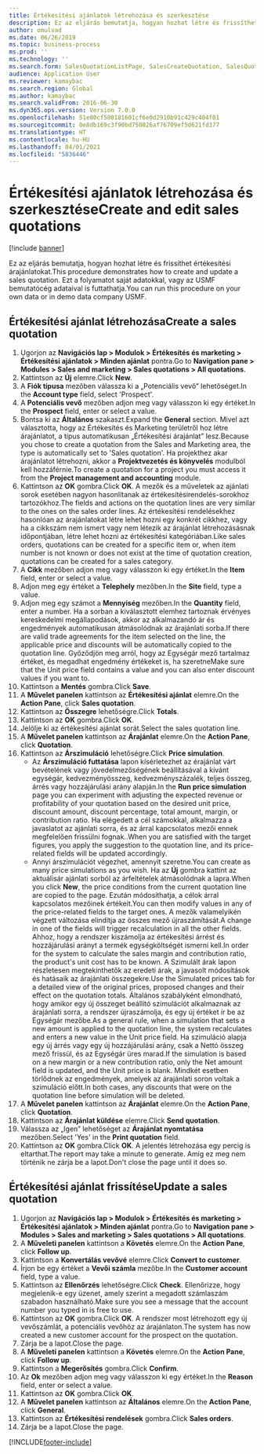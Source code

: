 ```yaml
---
title: Értékesítési ajánlatok létrehozása és szerkesztése
description: Ez az eljárás bemutatja, hogyan hozhat létre és frissíthet értékesítési árajánlatokat.
author: omulvad
ms.date: 06/26/2019
ms.topic: business-process
ms.prod: ''
ms.technology: ''
ms.search.form: SalesQuotationListPage, SalesCreateQuotation, SalesQuotationTable, SalesQuotationTotals, SalesQuotationPriceSimulation, SalesQuotationEditLines, SrsReportViewerForm, smmSetNumSeqIfManual, CustTable, SalesTable, CustQuotationConfirmationJournal, CustQuotationJournal, CustSalesLines, SalesQuotationCopying, SalesQuotationDeleteQuotations, SalesQuotationListPagePreviewPane, SalesQuotationTypeGroup
audience: Application User
ms.reviewer: kamaybac
ms.search.region: Global
ms.author: kamaybac
ms.search.validFrom: 2016-06-30
ms.dyn365.ops.version: Version 7.0.0
ms.openlocfilehash: 51e80cf500181601cf6e0d2910b91c429c404f01
ms.sourcegitcommit: 0e8db169c3f90bd750826af76709ef5d621fd377
ms.translationtype: HT
ms.contentlocale: hu-HU
ms.lasthandoff: 04/01/2021
ms.locfileid: "5836446"
---
```

# <a name="create-and-edit-sales-quotations"></a><span data-ttu-id="98413-103">Értékesítési ajánlatok létrehozása és szerkesztése</span><span class="sxs-lookup"><span data-stu-id="98413-103">Create and edit sales quotations</span></span>

[!include [banner](../../includes/banner.md)]

<span data-ttu-id="98413-104">Ez az eljárás bemutatja, hogyan hozhat létre és frissíthet értékesítési árajánlatokat.</span><span class="sxs-lookup"><span data-stu-id="98413-104">This procedure demonstrates how to create and update a sales quotation.</span></span> <span data-ttu-id="98413-105">Ezt a folyamatot saját adatokkal, vagy az USMF bemutatócég adataival is futtathatja.</span><span class="sxs-lookup"><span data-stu-id="98413-105">You can run this procedure on your own data or in demo data company USMF.</span></span>


## <a name="create-a-sales-quotation"></a><span data-ttu-id="98413-106">Értékesítési ajánlat létrehozása</span><span class="sxs-lookup"><span data-stu-id="98413-106">Create a sales quotation</span></span>
1. <span data-ttu-id="98413-107">Ugorjon az **Navigációs lap > Modulok > Értékesítés és marketing > Értékesítési ajánlatok > Minden ajánlat** pontra.</span><span class="sxs-lookup"><span data-stu-id="98413-107">Go to **Navigation pane > Modules > Sales and marketing > Sales quotations > All quotations**.</span></span>
2. <span data-ttu-id="98413-108">Kattintson az **Új** elemre.</span><span class="sxs-lookup"><span data-stu-id="98413-108">Click **New**.</span></span>
3. <span data-ttu-id="98413-109">A **Fiók típusa** mezőben válassza ki a „Potenciális vevő” lehetőséget.</span><span class="sxs-lookup"><span data-stu-id="98413-109">In the **Account type** field, select 'Prospect'.</span></span>
4. <span data-ttu-id="98413-110">A **Potenciális vevő** mezőben adjon meg vagy válasszon ki egy értéket.</span><span class="sxs-lookup"><span data-stu-id="98413-110">In the **Prospect** field, enter or select a value.</span></span>
5. <span data-ttu-id="98413-111">Bontsa ki az **Általános** szakaszt.</span><span class="sxs-lookup"><span data-stu-id="98413-111">Expand the **General** section.</span></span> <span data-ttu-id="98413-112">Mivel azt választotta, hogy az Értékesítés és Marketing területről hoz létre árajánlatot, a típus automatikusan „Értékesítési árajánlat” lesz.</span><span class="sxs-lookup"><span data-stu-id="98413-112">Because you chose to create a quotation from the Sales and Marketing area, the type is automatically set to 'Sales quotation'.</span></span> <span data-ttu-id="98413-113">Ha projekthez akar árajánlatot létrehozni, akkor a **Projektvezetés és könyvelés** modulból kell hozzáférnie.</span><span class="sxs-lookup"><span data-stu-id="98413-113">To create a quotation for a project you must access it from the **Project management and accounting** module.</span></span>
6. <span data-ttu-id="98413-114">Kattintson az **OK** gombra.</span><span class="sxs-lookup"><span data-stu-id="98413-114">Click **OK**.</span></span> <span data-ttu-id="98413-115">A mezők és a műveletek az ajánlati sorok esetében nagyon hasonlítanak az értékesítésirendelés-sorokhoz tartozókhoz.</span><span class="sxs-lookup"><span data-stu-id="98413-115">The fields and actions on the quotation lines are very similar to the ones on the sales order lines.</span></span>   <span data-ttu-id="98413-116">Az értékesítési rendelésekhez hasonlóan az árajánlatokat létre lehet hozni egy konkrét cikkhez, vagy ha a cikkszám nem ismert vagy nem létezik az árajánlat létrehozásásnak időpontjában, létre lehet hozni az értékesítési kategóriában.</span><span class="sxs-lookup"><span data-stu-id="98413-116">Like sales orders, quotations can be created for a specific item or, when item number is not known or does not exist at the time of quotation creation, quotations can be created for a sales category.</span></span>     
7. <span data-ttu-id="98413-117">A **Cikk** mezőben adjon meg vagy válasszon ki egy értéket.</span><span class="sxs-lookup"><span data-stu-id="98413-117">In the **Item** field, enter or select a value.</span></span>
8. <span data-ttu-id="98413-118">Adjon meg egy értéket a **Telephely** mezőben.</span><span class="sxs-lookup"><span data-stu-id="98413-118">In the **Site** field, type a value.</span></span>
9. <span data-ttu-id="98413-119">Adjon meg egy számot a **Mennyiség** mezőben.</span><span class="sxs-lookup"><span data-stu-id="98413-119">In the **Quantity** field, enter a number.</span></span> <span data-ttu-id="98413-120">Ha a sorban a kiválasztott elemhez tartoznak érvényes kereskedelmi megállapodások, akkor az alkalmazandó ár és engedmények automatikusan átmásolódnak az árajánlati sorba.</span><span class="sxs-lookup"><span data-stu-id="98413-120">If there are valid trade agreements for the item selected on the line, the applicable price and discounts will be automatically copied to the quotation line.</span></span> <span data-ttu-id="98413-121">Győződjön meg arról, hogy az Egységár mező tartalmaz értéket, és megadhat engedmény értékeket is, ha szeretne</span><span class="sxs-lookup"><span data-stu-id="98413-121">Make sure that the Unit price field contains a value and you can also enter discount values if you want to.</span></span> 
10. <span data-ttu-id="98413-122">Kattintson a **Mentés** gombra.</span><span class="sxs-lookup"><span data-stu-id="98413-122">Click **Save**.</span></span>
11. <span data-ttu-id="98413-123">A **Művelet panelen** kattintson az **Értékesítési ajánlat** elemre.</span><span class="sxs-lookup"><span data-stu-id="98413-123">On the **Action Pane**, click **Sales quotation**.</span></span>
12. <span data-ttu-id="98413-124">Kattintson az **Összegre** lehetőségre.</span><span class="sxs-lookup"><span data-stu-id="98413-124">Click **Totals**.</span></span>
13. <span data-ttu-id="98413-125">Kattintson az **OK** gombra.</span><span class="sxs-lookup"><span data-stu-id="98413-125">Click **OK**.</span></span>
14. <span data-ttu-id="98413-126">Jelölje ki az értékesítési ajánlat sorát.</span><span class="sxs-lookup"><span data-stu-id="98413-126">Select the sales quotation line.</span></span>
15. <span data-ttu-id="98413-127">A **Művelet panelen** kattintson az **Árajánlat** elemre.</span><span class="sxs-lookup"><span data-stu-id="98413-127">On the **Action Pane**, click **Quotation**.</span></span>
16. <span data-ttu-id="98413-128">Kattintson az **Árszimuláció** lehetőségre.</span><span class="sxs-lookup"><span data-stu-id="98413-128">Click **Price simulation**.</span></span>
    - <span data-ttu-id="98413-129">Az **Árszimuláció futtatása** lapon kísérletezhet az érajánlat várt bevételének vagy jövedelmezőségének beállításával a kívánt egységár, kedvezményösszeg, kedvezményszázalék, teljes összeg, árrés vagy hozzájárulási arány alapján.</span><span class="sxs-lookup"><span data-stu-id="98413-129">In the **Run price simulation** page you can experiment with adjusting the expected revenue or profitability of your quotation based on the desired unit price, discount amount, discount percentage, total amount, margin, or contribution ratio.</span></span> <span data-ttu-id="98413-130">Ha elégedett a cél számokkal, alkalmazza a javaslatot az ajánlati sorra, és az árral kapcsolatos mezői ennek megfelelően frissülni fognak..</span><span class="sxs-lookup"><span data-stu-id="98413-130">When you are satisfied with the target figures, you apply the suggestion to the quotation line, and its price-related fields will be updated accordingly.</span></span>  
    - <span data-ttu-id="98413-131">Annyi árszimulációt végezhet, amennyit szeretne.</span><span class="sxs-lookup"><span data-stu-id="98413-131">You can create as many price simulations as you wish.</span></span> <span data-ttu-id="98413-132">Ha az **Új** gombra kattint az aktuálisár ajánlati sorból az árfeltételek átmásolódnak a lapra.</span><span class="sxs-lookup"><span data-stu-id="98413-132">When you click **New**, the price conditions from the current quotation line are copied to the page.</span></span> <span data-ttu-id="98413-133">Ezután módosíthatja, a célok árral kapcsolatos mezőinek értékeit.</span><span class="sxs-lookup"><span data-stu-id="98413-133">You can then modify values in any of the price-related fields to the target ones.</span></span> <span data-ttu-id="98413-134">A mezők valamelyikén végzett változása elindítja az összes mező újraszámítását.</span><span class="sxs-lookup"><span data-stu-id="98413-134">A change in one of the fields will trigger recalculation in all the other fields.</span></span> <span data-ttu-id="98413-135">Ahhoz, hogy a rendszer kiszámolja az értékesítési árrést és hozzájárulási arányt a termék egységköltségét ismerni kell.</span><span class="sxs-lookup"><span data-stu-id="98413-135">In order for the system to calculate the sales margin and contribution ratio, the product's unit cost has to be known.</span></span> <span data-ttu-id="98413-136">A Szimulált árak lapon részletesen megtekinthetők az eredeti árak, a javasolt módosítások és hatásaik az árajánlati összegekre.</span><span class="sxs-lookup"><span data-stu-id="98413-136">Use the Simulated prices tab for a detailed view of the original prices, proposed changes and their effect on the quotation totals.</span></span> <span data-ttu-id="98413-137">Általános szabályként elmondható, hogy amikor egy új összeget beállító szimulációt alkalmaznak az árajánlati sorra, a rendszer újraszámolja, és egy új értéket ír be az Egységár mezőbe.</span><span class="sxs-lookup"><span data-stu-id="98413-137">As a general rule, when a simulation that sets a new amount is applied to the quotation line, the system recalculates and enters a new value in the Unit price field.</span></span> <span data-ttu-id="98413-138">Ha szimuláció alapja egy új árrés vagy egy új hozzájárulási arány, csak a Nettó összeg mező frissül, és az Egységár üres marad.</span><span class="sxs-lookup"><span data-stu-id="98413-138">If the simulation is based on a new margin or a new contribution ratio, only the Net amount field is updated, and the Unit price is blank.</span></span> <span data-ttu-id="98413-139">Mindkét esetben törlődnek az engedmények, amelyek az árajánlati soron voltak a szimuláció előtt.</span><span class="sxs-lookup"><span data-stu-id="98413-139">In both cases, any discounts that were on the quotation line before simulation will be deleted.</span></span>
17. <span data-ttu-id="98413-140">A **Művelet panelen** kattintson az **Árajánlat** elemre.</span><span class="sxs-lookup"><span data-stu-id="98413-140">On the **Action Pane**, click **Quotation**.</span></span>
18. <span data-ttu-id="98413-141">Kattintson az **Árajánlat küldése** elemre.</span><span class="sxs-lookup"><span data-stu-id="98413-141">Click **Send quotation**.</span></span>
19. <span data-ttu-id="98413-142">Válassza az „Igen” lehetőséget az **Árajánlat nyomtatása** mezőben.</span><span class="sxs-lookup"><span data-stu-id="98413-142">Select 'Yes' in the **Print quotation** field.</span></span>
20. <span data-ttu-id="98413-143">Kattintson az **OK** gombra.</span><span class="sxs-lookup"><span data-stu-id="98413-143">Click **OK**.</span></span> <span data-ttu-id="98413-144">A jelentés létrehozása egy percig is eltarthat.</span><span class="sxs-lookup"><span data-stu-id="98413-144">The report may take a minute to generate.</span></span> <span data-ttu-id="98413-145">Amíg ez meg nem történik ne zárja be a lapot.</span><span class="sxs-lookup"><span data-stu-id="98413-145">Don't close the page until it does so.</span></span>

## <a name="update-a-sales-quotation"></a><span data-ttu-id="98413-146">Értékesítési ajánlat frissítése</span><span class="sxs-lookup"><span data-stu-id="98413-146">Update a sales quotation</span></span>
1. <span data-ttu-id="98413-147">Ugorjon az **Navigációs lap > Modulok > Értékesítés és marketing > Értékesítési ajánlatok > Minden ajánlat** pontra.</span><span class="sxs-lookup"><span data-stu-id="98413-147">Go to **Navigation pane > Modules > Sales and marketing > Sales quotations > All quotations**.</span></span>
2. <span data-ttu-id="98413-148">A **Műveleti panelen** kattintson a **Követés** elemre.</span><span class="sxs-lookup"><span data-stu-id="98413-148">On the **Action Pane**, click **Follow up**.</span></span>
3. <span data-ttu-id="98413-149">Kattintson a **Konvertálás vevővé** elemre.</span><span class="sxs-lookup"><span data-stu-id="98413-149">Click **Convert to customer**.</span></span>
4. <span data-ttu-id="98413-150">Írjon be egy értéket a **Vevői számla** mezőbe.</span><span class="sxs-lookup"><span data-stu-id="98413-150">In the **Customer account** field, type a value.</span></span>
5. <span data-ttu-id="98413-151">Kattintson az **Ellenőrzés** lehetőségre.</span><span class="sxs-lookup"><span data-stu-id="98413-151">Click **Check**.</span></span> <span data-ttu-id="98413-152">Ellenőrizze, hogy megjelenik-e egy üzenet, amely szerint a megadott számlaszám szabadon használható.</span><span class="sxs-lookup"><span data-stu-id="98413-152">Make sure you see a message that the account number you typed in is free to use.</span></span>  
6. <span data-ttu-id="98413-153">Kattintson az **OK** gombra.</span><span class="sxs-lookup"><span data-stu-id="98413-153">Click **OK**.</span></span> <span data-ttu-id="98413-154">A rendszer most létrehozott egy új vevőszámlát, a potenciális vevőhöz az árajánlaton.</span><span class="sxs-lookup"><span data-stu-id="98413-154">The system has now created a new customer account for the prospect on the quotation.</span></span>  
7. <span data-ttu-id="98413-155">Zárja be a lapot.</span><span class="sxs-lookup"><span data-stu-id="98413-155">Close the page.</span></span>
8. <span data-ttu-id="98413-156">A **Műveleti panelen** kattintson a **Követés** elemre.</span><span class="sxs-lookup"><span data-stu-id="98413-156">On the **Action Pane**, click **Follow up**.</span></span>
9. <span data-ttu-id="98413-157">Kattintson a **Megerősítés** gombra.</span><span class="sxs-lookup"><span data-stu-id="98413-157">Click **Confirm**.</span></span>
10. <span data-ttu-id="98413-158">Az **Ok** mezőben adjon meg vagy válasszon ki egy értéket.</span><span class="sxs-lookup"><span data-stu-id="98413-158">In the **Reason** field, enter or select a value.</span></span>
11. <span data-ttu-id="98413-159">Kattintson az **OK** gombra.</span><span class="sxs-lookup"><span data-stu-id="98413-159">Click **OK**.</span></span>
12. <span data-ttu-id="98413-160">A **Művelet panelen** kattintson az **Általános** elemre.</span><span class="sxs-lookup"><span data-stu-id="98413-160">On the **Action Pane**, click **General**.</span></span>
13. <span data-ttu-id="98413-161">Kattintson az **Értékesítési rendelések** gombra.</span><span class="sxs-lookup"><span data-stu-id="98413-161">Click **Sales orders**.</span></span>
14. <span data-ttu-id="98413-162">Zárja be a lapot.</span><span class="sxs-lookup"><span data-stu-id="98413-162">Close the page.</span></span>



[!INCLUDE[footer-include](../../../includes/footer-banner.md)]